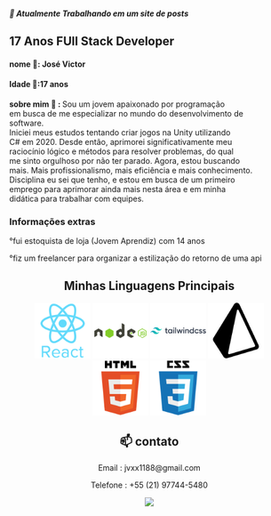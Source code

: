 <h5> 🔭 Atualmente Trabalhando em um site de posts</h3>
<h2> 17 Anos FUll Stack Developer</h3>
<h4> nome 💬: José Victor</h2>
<h4> Idade 💬:17 anos</h2>
<p > <strong>sobre mim 🤔 : </strong> Sou um jovem apaixonado por programação <br/> 
em busca de me especializar no mundo do desenvolvimento de <br/> 
software. <br/> 
Iniciei meus estudos tentando criar jogos na Unity utilizando <br/> 
C#  em 2020. Desde então, aprimorei significativamente meu <br/> 
raciocínio lógico e métodos para resolver problemas, do qual<br/> 
me sinto orgulhoso por não ter parado. Agora, estou buscando<br/>
mais. Mais profissionalismo, mais eficiência e mais conhecimento. 
<br/> Disciplina eu sei que tenho, e estou em busca de um primeiro 
<br/>emprego para aprimorar ainda mais nesta área e em minha <br/> 
didática para trabalhar com equipes.</p>

### Informações extras 

<p>°fui estoquista de loja (Jovem Aprendiz) com 14 anos<p/>
<p>°fiz um freelancer para organizar a estilização do retorno de uma api</p>

<h2 align="center">Minhas Linguagens Principais</h2>

  <div align="center">

  <img width="100" src="./icons/react-original-wordmark.svg">
  <img width="100" src="./icons/node.svg">
  <img width="100" src="./icons/tailwind.svg">
  <img width="100" src="./icons/prisma.svg">
  <img width="100" src="./icons/html.svg">
  <img width="100" src="./icons/css.svg">
  </div>









<div align="center">
  <h2 >📫 contato</h2> 
<p>Email : jvxx1188@gmail.com</p>
<p>Telefone : +55 (21) 97744-5480</p>
<a target="_blank" href="https://www.linkedin.com/in/jos%C3%A9-dami%C3%A3o-b8b3b5258/"> <img src="https://img.shields.io/badge/LinkedIn-0077B5?style=for-the-badge&logo=linkedin&logoColor=white"></img></a>
</div>

<!--falta adicionar meus projetos, adicionar um sobre mim melhor e talvez ajeitar as linguagens-->


